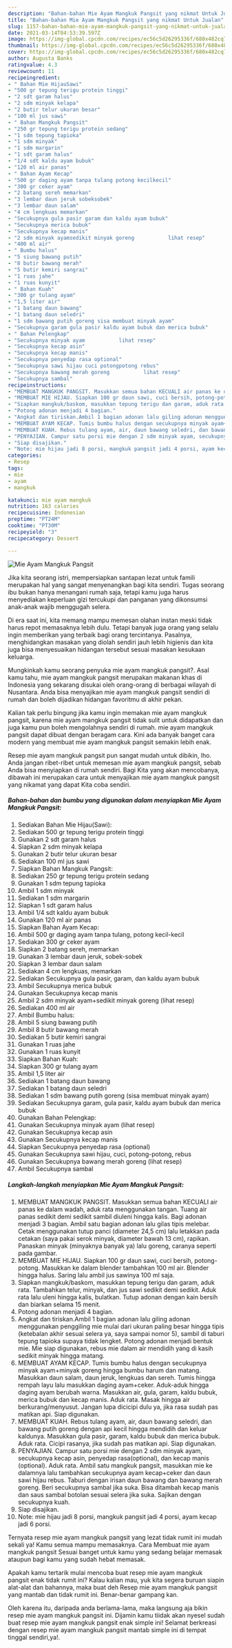 ```yaml
---
description: "Bahan-bahan Mie Ayam Mangkuk Pangsit yang nikmat Untuk Jualan"
title: "Bahan-bahan Mie Ayam Mangkuk Pangsit yang nikmat Untuk Jualan"
slug: 1157-bahan-bahan-mie-ayam-mangkuk-pangsit-yang-nikmat-untuk-jualan
date: 2021-03-14T04:53:39.597Z
image: https://img-global.cpcdn.com/recipes/ec56c5d26295336f/680x482cq70/mie-ayam-mangkuk-pangsit-foto-resep-utama.jpg
thumbnail: https://img-global.cpcdn.com/recipes/ec56c5d26295336f/680x482cq70/mie-ayam-mangkuk-pangsit-foto-resep-utama.jpg
cover: https://img-global.cpcdn.com/recipes/ec56c5d26295336f/680x482cq70/mie-ayam-mangkuk-pangsit-foto-resep-utama.jpg
author: Augusta Banks
ratingvalue: 4.3
reviewcount: 11
recipeingredient:
- " Bahan Mie HijauSawi"
- "500 gr tepung terigu protein tinggi"
- "2 sdt garam halus"
- "2 sdm minyak kelapa"
- "2 butir telur ukuran besar"
- "100 ml jus sawi"
- " Bahan Mangkuk Pangsit"
- "250 gr tepung terigu protein sedang"
- "1 sdm tepung tapioka"
- "1 sdm minyak"
- "1 sdm margarin"
- "1 sdt garam halus"
- "1/4 sdt kaldu ayam bubuk"
- "120 ml air panas"
- " Bahan Ayam Kecap"
- "500 gr daging ayam tanpa tulang potong kecilkecil"
- "300 gr ceker ayam"
- "2 batang sereh memarkan"
- "3 lembar daun jeruk sobeksobek"
- "3 lembar daun salam"
- "4 cm lengkuas memarkan"
- "Secukupnya gula pasir garam dan kaldu ayam bubuk"
- "Secukupnya merica bubuk"
- "Secukupnya kecap manis"
- "2 sdm minyak ayamsedikit minyak goreng           lihat resep"
- "400 ml air"
- " Bumbu halus"
- "5 siung bawang putih"
- "8 butir bawang merah"
- "5 butir kemiri sangrai"
- "1 ruas jahe"
- "1 ruas kunyit"
- " Bahan Kuah"
- "300 gr tulang ayam"
- "1,5 liter air"
- "1 batang daun bawang"
- "1 batang daun seledri"
- "1 sdm bawang putih goreng sisa membuat minyak ayam"
- "Secukupnya garam gula pasir kaldu ayam bubuk dan merica bubuk"
- " Bahan Pelengkap"
- "Secukupnya minyak ayam           lihat resep"
- "Secukupnya kecap asin"
- "Secukupnya kecap manis"
- "Secukupnya penyedap rasa optional"
- "Secukupnya sawi hijau cuci potongpotong rebus"
- "Secukupnya bawang merah goreng           lihat resep"
- "Secukupnya sambal"
recipeinstructions:
- "MEMBUAT MANGKUK PANGSIT. Masukkan semua bahan KECUALI air panas ke dalam wadah, aduk rata menggunakan tangan. Tuang air panas sedikit demi sedikit sambil diuleni hingga kalis. Bagi adonan menjadi 3 bagian. Ambil satu bagian adonan lalu gilas tipis melebar. Cetak menggunakan tutup panci (diameter 24,5 cm) lalu letakkan pada cetakan (saya pakai serok minyak, diameter bawah 13 cm), rapikan. Panaskan minyak (minyaknya banyak ya) lalu goreng, caranya seperti pada gambar."
- "MEMBUAT MIE HIJAU. Siapkan 100 gr daun sawi, cuci bersih, potong-potong. Masukkan ke dalam blender tambahkan 100 ml air. Blender hingga halus. Saring lalu ambil jus sawinya 100 ml saja."
- "Siapkan mangkuk/baskom, masukkan tepung terigu dan garam, aduk rata. Tambahkan telur, minyak, dan jus sawi sedikit demi sedikit. Aduk rata lalu uleni hingga kalis, bulatkan. Tutup adonan dengan kain bersih dan biarkan selama 15 menit."
- "Potong adonan menjadi 4 bagian."
- "Angkat dan tiriskan.Ambil 1 bagian adonan lalu giling adonan menggunakan penggiling mie mulai dari ukuran paling besar hingga tipis (ketebalan akhir sesuai selera ya, saya sampai nomor 5), sambil di taburi tepung tapioka supaya tidak lengket. Potong adonan menjadi bentuk mie. Mie siap digunakan, rebus mie dalam air mendidih yang di kasih sedikit minyak hingga matang."
- "MEMBUAT AYAM KECAP. Tumis bumbu halus dengan secukupnya minyak ayam+minyak goreng hingga bumbu harum dan matang. Masukkan daun salam, daun jeruk, lengkuas dan sereh. Tumis hingga rempah layu lalu masukkan daging ayam+ceker. Aduk-aduk hingga daging ayam berubah warna. Masukkan air, gula, garam, kaldu bubuk, merica bubuk dan kecap manis. Aduk rata. Masak hingga air berkurang/menyusut. Jangan lupa dicicipi dulu ya, jika rasa sudah pas matikan api. Siap digunakan."
- "MEMBUAT KUAH. Rebus tulang ayam, air, daun bawang seledri, dan bawang putih goreng dengan api kecil hingga mendidih dan keluar kaldunya. Masukkan gula pasir, garam, kaldu bubuk dan merica bubuk. Aduk rata. Cicipi rasanya, jika sudah pas matikan api. Siap digunakan."
- "PENYAJIAN. Campur satu porsi mie dengan 2 sdm minyak ayam, secukupnya kecap asin, penyedap rasa(optional), dan kecap manis (optional). Aduk rata. Ambil satu mangkuk pangsit, masukkan mie ke dalamnya lalu tambahkan secukupnya ayam kecap+ceker dan daun sawi hijau rebus. Taburi dengan irisan daun bawang dan bawang merah goreng. Beri secukupnya sambal jika suka. Bisa ditambah kecap manis dan saus sambal botolan sesuai selera jika suka. Sajikan dengan secukupnya kuah."
- "Siap disajikan."
- "Note: mie hijau jadi 8 porsi, mangkuk pangsit jadi 4 porsi, ayam kecap jadi 6 porsi."
categories:
- Resep
tags:
- mie
- ayam
- mangkuk

katakunci: mie ayam mangkuk 
nutrition: 163 calories
recipecuisine: Indonesian
preptime: "PT24M"
cooktime: "PT30M"
recipeyield: "3"
recipecategory: Dessert

---
```



![Mie Ayam Mangkuk Pangsit](https://img-global.cpcdn.com/recipes/ec56c5d26295336f/680x482cq70/mie-ayam-mangkuk-pangsit-foto-resep-utama.jpg)

Jika kita seorang istri, mempersiapkan santapan lezat untuk famili merupakan hal yang sangat menyenangkan bagi kita sendiri. Tugas seorang ibu bukan hanya menangani rumah saja, tetapi kamu juga harus menyediakan keperluan gizi tercukupi dan panganan yang dikonsumsi anak-anak wajib menggugah selera.

Di era  saat ini, kita memang mampu memesan olahan instan meski tidak harus repot memasaknya lebih dulu. Tetapi banyak juga orang yang selalu ingin memberikan yang terbaik bagi orang tercintanya. Pasalnya, menghidangkan masakan yang diolah sendiri jauh lebih higienis dan kita juga bisa menyesuaikan hidangan tersebut sesuai masakan kesukaan keluarga. 



Mungkinkah kamu seorang penyuka mie ayam mangkuk pangsit?. Asal kamu tahu, mie ayam mangkuk pangsit merupakan makanan khas di Indonesia yang sekarang disukai oleh orang-orang di berbagai wilayah di Nusantara. Anda bisa menyajikan mie ayam mangkuk pangsit sendiri di rumah dan boleh dijadikan hidangan favoritmu di akhir pekan.

Kalian tak perlu bingung jika kamu ingin memakan mie ayam mangkuk pangsit, karena mie ayam mangkuk pangsit tidak sulit untuk didapatkan dan juga kamu pun boleh mengolahnya sendiri di rumah. mie ayam mangkuk pangsit dapat dibuat dengan beragam cara. Kini ada banyak banget cara modern yang membuat mie ayam mangkuk pangsit semakin lebih enak.

Resep mie ayam mangkuk pangsit pun sangat mudah untuk dibikin, lho. Anda jangan ribet-ribet untuk memesan mie ayam mangkuk pangsit, sebab Anda bisa menyiapkan di rumah sendiri. Bagi Kita yang akan mencobanya, dibawah ini merupakan cara untuk menyajikan mie ayam mangkuk pangsit yang nikamat yang dapat Kita coba sendiri.

<!--inarticleads1-->

##### Bahan-bahan dan bumbu yang digunakan dalam menyiapkan Mie Ayam Mangkuk Pangsit:

1. Sediakan  Bahan Mie Hijau(Sawi):
1. Sediakan 500 gr tepung terigu protein tinggi
1. Gunakan 2 sdt garam halus
1. Siapkan 2 sdm minyak kelapa
1. Gunakan 2 butir telur ukuran besar
1. Sediakan 100 ml jus sawi
1. Siapkan  Bahan Mangkuk Pangsit:
1. Sediakan 250 gr tepung terigu protein sedang
1. Gunakan 1 sdm tepung tapioka
1. Ambil 1 sdm minyak
1. Sediakan 1 sdm margarin
1. Siapkan 1 sdt garam halus
1. Ambil 1/4 sdt kaldu ayam bubuk
1. Gunakan 120 ml air panas
1. Siapkan  Bahan Ayam Kecap:
1. Ambil 500 gr daging ayam tanpa tulang, potong kecil-kecil
1. Sediakan 300 gr ceker ayam
1. Siapkan 2 batang sereh, memarkan
1. Gunakan 3 lembar daun jeruk, sobek-sobek
1. Siapkan 3 lembar daun salam
1. Sediakan 4 cm lengkuas, memarkan
1. Sediakan Secukupnya gula pasir, garam, dan kaldu ayam bubuk
1. Ambil Secukupnya merica bubuk
1. Gunakan Secukupnya kecap manis
1. Ambil 2 sdm minyak ayam+sedikit minyak goreng           (lihat resep)
1. Sediakan 400 ml air
1. Ambil  Bumbu halus:
1. Ambil 5 siung bawang putih
1. Ambil 8 butir bawang merah
1. Sediakan 5 butir kemiri sangrai
1. Gunakan 1 ruas jahe
1. Gunakan 1 ruas kunyit
1. Siapkan  Bahan Kuah:
1. Siapkan 300 gr tulang ayam
1. Ambil 1,5 liter air
1. Sediakan 1 batang daun bawang
1. Sediakan 1 batang daun seledri
1. Sediakan 1 sdm bawang putih goreng (sisa membuat minyak ayam)
1. Sediakan Secukupnya garam, gula pasir, kaldu ayam bubuk dan merica bubuk
1. Gunakan  Bahan Pelengkap:
1. Gunakan Secukupnya minyak ayam           (lihat resep)
1. Gunakan Secukupnya kecap asin
1. Gunakan Secukupnya kecap manis
1. Siapkan Secukupnya penyedap rasa (optional)
1. Gunakan Secukupnya sawi hijau, cuci, potong-potong, rebus
1. Gunakan Secukupnya bawang merah goreng           (lihat resep)
1. Ambil Secukupnya sambal




<!--inarticleads2-->

##### Langkah-langkah menyiapkan Mie Ayam Mangkuk Pangsit:

1. MEMBUAT MANGKUK PANGSIT. Masukkan semua bahan KECUALI air panas ke dalam wadah, aduk rata menggunakan tangan. Tuang air panas sedikit demi sedikit sambil diuleni hingga kalis. Bagi adonan menjadi 3 bagian. Ambil satu bagian adonan lalu gilas tipis melebar. Cetak menggunakan tutup panci (diameter 24,5 cm) lalu letakkan pada cetakan (saya pakai serok minyak, diameter bawah 13 cm), rapikan. Panaskan minyak (minyaknya banyak ya) lalu goreng, caranya seperti pada gambar.
1. MEMBUAT MIE HIJAU. Siapkan 100 gr daun sawi, cuci bersih, potong-potong. Masukkan ke dalam blender tambahkan 100 ml air. Blender hingga halus. Saring lalu ambil jus sawinya 100 ml saja.
1. Siapkan mangkuk/baskom, masukkan tepung terigu dan garam, aduk rata. Tambahkan telur, minyak, dan jus sawi sedikit demi sedikit. Aduk rata lalu uleni hingga kalis, bulatkan. Tutup adonan dengan kain bersih dan biarkan selama 15 menit.
1. Potong adonan menjadi 4 bagian.
1. Angkat dan tiriskan.Ambil 1 bagian adonan lalu giling adonan menggunakan penggiling mie mulai dari ukuran paling besar hingga tipis (ketebalan akhir sesuai selera ya, saya sampai nomor 5), sambil di taburi tepung tapioka supaya tidak lengket. Potong adonan menjadi bentuk mie. Mie siap digunakan, rebus mie dalam air mendidih yang di kasih sedikit minyak hingga matang.
1. MEMBUAT AYAM KECAP. Tumis bumbu halus dengan secukupnya minyak ayam+minyak goreng hingga bumbu harum dan matang. Masukkan daun salam, daun jeruk, lengkuas dan sereh. Tumis hingga rempah layu lalu masukkan daging ayam+ceker. Aduk-aduk hingga daging ayam berubah warna. Masukkan air, gula, garam, kaldu bubuk, merica bubuk dan kecap manis. Aduk rata. Masak hingga air berkurang/menyusut. Jangan lupa dicicipi dulu ya, jika rasa sudah pas matikan api. Siap digunakan.
1. MEMBUAT KUAH. Rebus tulang ayam, air, daun bawang seledri, dan bawang putih goreng dengan api kecil hingga mendidih dan keluar kaldunya. Masukkan gula pasir, garam, kaldu bubuk dan merica bubuk. Aduk rata. Cicipi rasanya, jika sudah pas matikan api. Siap digunakan.
1. PENYAJIAN. Campur satu porsi mie dengan 2 sdm minyak ayam, secukupnya kecap asin, penyedap rasa(optional), dan kecap manis (optional). Aduk rata. Ambil satu mangkuk pangsit, masukkan mie ke dalamnya lalu tambahkan secukupnya ayam kecap+ceker dan daun sawi hijau rebus. Taburi dengan irisan daun bawang dan bawang merah goreng. Beri secukupnya sambal jika suka. Bisa ditambah kecap manis dan saus sambal botolan sesuai selera jika suka. Sajikan dengan secukupnya kuah.
1. Siap disajikan.
1. Note: mie hijau jadi 8 porsi, mangkuk pangsit jadi 4 porsi, ayam kecap jadi 6 porsi.




Ternyata resep mie ayam mangkuk pangsit yang lezat tidak rumit ini mudah sekali ya! Kamu semua mampu memasaknya. Cara Membuat mie ayam mangkuk pangsit Sesuai banget untuk kamu yang sedang belajar memasak ataupun bagi kamu yang sudah hebat memasak.

Apakah kamu tertarik mulai mencoba buat resep mie ayam mangkuk pangsit enak tidak rumit ini? Kalau kalian mau, yuk kita segera buruan siapin alat-alat dan bahannya, maka buat deh Resep mie ayam mangkuk pangsit yang mantab dan tidak rumit ini. Benar-benar gampang kan. 

Oleh karena itu, daripada anda berlama-lama, maka langsung aja bikin resep mie ayam mangkuk pangsit ini. Dijamin kamu tiidak akan nyesel sudah buat resep mie ayam mangkuk pangsit enak simple ini! Selamat berkreasi dengan resep mie ayam mangkuk pangsit mantab simple ini di tempat tinggal sendiri,ya!.

